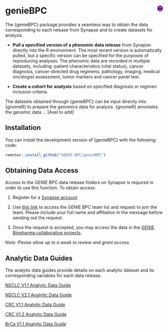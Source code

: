 # genieBPC <img src="man/figures/geniebpc_hex_sticker.png" align="right" height="20" /></a>

The {genieBPC} package provides a seamless way to obtain the data corresponding to each release from Synapse and to create datasets for analysis.

-   **Pull a specified version of a phenomic data release** from Synapse
    directly into the R environment. The most recent version is
    automatically pulled, but a specific version can be specified for
    the purposes of reproducing analyses. The phenomic data are recorded
    in multiple datasets, including: patient characteristics (vital
    status), cancer diagnosis, cancer-directed drug regimens, pathology,
    imaging, medical oncologist assessment, tumor markers and cancer
    panel test.

-   **Create a cohort for analysis** based on specified diagnosis or
    regimen inclusion criteria.


The datasets obtained through {genieBPC} can be input directly into {gnomeR} to prepare the genomics data for analysis. {gnomeR} annotates the genomic data ... [Axel to add]

## Installation

You can install the development version of {genieBPC} with the following code:

``` r
remotes::install_github("GENIE-BPC/genieBPC")
```

## Obtaining Data Access

Access to the GENIE BPC data release folders on Synapse is required in
order to use this function. To obtain access:

1.  Register for a [Synapse account](https://www.synapse.org/#)

2.  Use [this link](https://www.synapse.org/#!Team:3399797) to access
    the GENIE BPC team list and request to join the team. Please include
    your full name and affiliation in the message before sending out the
    request.

3.  Once the request is accepted, you may access the data in the [GENIE
    Biopharma collaborative
    projects](https://www.synapse.org/#!Synapse:syn21226493).

*Note: Please allow up to a week to review and grant access.*

## Analytic Data Guides

The analytic data guides provide details on each analytic dataset and
its corresponding variables for each data release.

[NSCLC V1.1 Analytic Data Guide](https://www.synapse.org/#!Synapse:syn23002641)

[NSCLC V2.1 Analytic Data Guide](https://www.synapse.org/#!Synapse:syn26008058)

[CRC V1.1 Analytic Data Guide](https://www.synapse.org/#!Synapse:syn23764204)

[CRC V1.2 Analytic Data Guide](https://www.synapse.org/#!Synapse:syn23764204)

[BrCa V1.1 Analytic Data Guide](https://www.synapse.org/#!Synapse:syn26077313)
